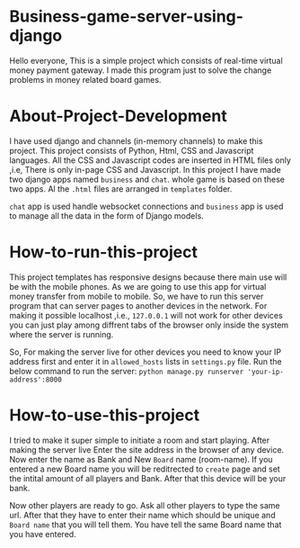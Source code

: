 # Business-game-server-using-django
Hello everyone, This is a simple project which consists of real-time virtual money payment gateway. I made this program just to solve the change problems in money related board games.

# About-Project-Development
I have used django and channels (in-memory channels) to make this project. This project consists of Python, Html, CSS and Javascript languages. All the CSS and Javascript codes are inserted in HTML files only ,i.e, There is only in-page CSS and Javascript. In this project I have made two django apps named ``business`` and ``chat``. whole game is based on these two apps. Al the ``.html`` files are arranged in ``templates`` folder.

``chat`` app is used handle websocket connections and ``business`` app is used to manage all the data in the form of Django models.

# How-to-run-this-project
This project templates has responsive designs because there main use will be with the mobile phones. As we are going to use this app for virtual money transfer from mobile to mobile. So, we have to run this server program that can server pages to another devices in the network. For making it possible localhost ,i.e., ``127.0.0.1`` will not work for other devices you can just play among diffrent tabs of the browser only inside the system where the server is running.

So, For making the server live for other devices you need to know your IP address first and enter it in ``allowed_hosts`` lists in ``settings.py`` file. Run the below command to run the server:
``python manage.py runserver 'your-ip-address':8000``

# How-to-use-this-project
I tried to make it super simple to initiate a room and start playing. After making the server live Enter the site address in the browser of any device. Now enter the name as Bank and New ``Board`` name (room-name). If you entered a new Board name you will be reditrected to ``create`` page and set the intital amount of all players and Bank. After that this device will be your bank.

Now other players are ready to go. Ask all other players to type the same url. After that they have to enter their name which should be unique and ``Board name`` that you will tell them. You have tell the same Board name that you have entered.
